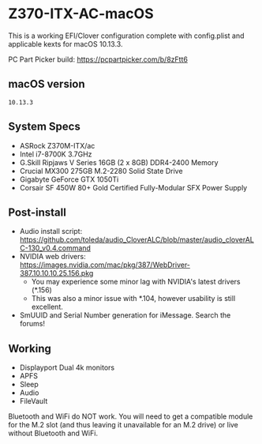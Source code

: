 # Z370-ITX-AC-macOS
This is a working EFI/Clover configuration complete with config.plist and applicable kexts for macOS 10.13.3.

PC Part Picker build: https://pcpartpicker.com/b/8zFtt6

## macOS version
`10.13.3`

## System Specs
* ASRock Z370M-ITX/ac
* Intel i7-8700K 3.7GHz
* G.Skill Ripjaws V Series 16GB (2 x 8GB) DDR4-2400 Memory
* Crucial MX300 275GB M.2-2280 Solid State Drive
* Gigabyte GeForce GTX 1050Ti
* Corsair SF 450W 80+ Gold Certified Fully-Modular SFX Power Supply

## Post-install
* Audio install script: https://github.com/toleda/audio_CloverALC/blob/master/audio_cloverALC-130_v0.4.command
* NVIDIA web drivers: https://images.nvidia.com/mac/pkg/387/WebDriver-387.10.10.10.25.156.pkg
  * You may experience some minor lag with NVIDIA's latest drivers (*.156)
  * This was also a minor issue with *.104, however usability is still excellent.
* SmUUID and Serial Number generation for iMessage. Search the forums!

## Working
* Displayport Dual 4k monitors
* APFS
* Sleep
* Audio
* FileVault

Bluetooth and WiFi do NOT work. You will need to get a compatible module for the
M.2 slot (and thus leaving it unavailable for an M.2 drive) or live without
Bluetooth and WiFi.

